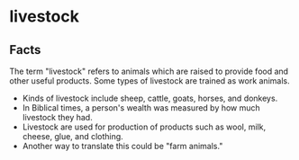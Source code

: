 # livestock

## Facts

The term "livestock" refers to animals which are raised to provide food and other useful products. Some types of livestock are trained as work animals.

* Kinds of livestock include sheep, cattle, goats, horses, and donkeys.
* In Biblical times, a person's wealth was measured by how much livestock they had.
* Livestock are used for production of products such as wool, milk, cheese, glue, and clothing.
* Another way to translate this could be "farm animals."